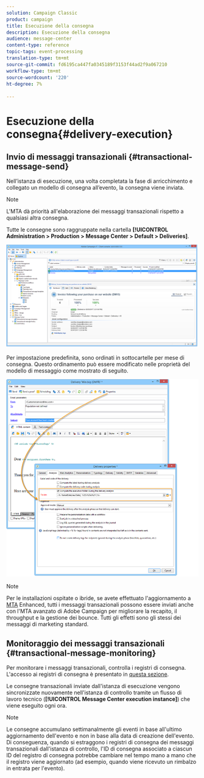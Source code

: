 ```yaml
---
solution: Campaign Classic
product: campaign
title: Esecuzione della consegna
description: Esecuzione della consegna
audience: message-center
content-type: reference
topic-tags: event-processing
translation-type: tm+mt
source-git-commit: fd6195ca447fa0345189f3153f44ad2f9a067210
workflow-type: tm+mt
source-wordcount: '220'
ht-degree: 7%

---
```



# Esecuzione della consegna{#delivery-execution}

## Invio di messaggi transazionali {#transactional-message-send}

Nell’istanza di esecuzione, una volta completata la fase di arricchimento e collegato un modello di consegna all’evento, la consegna viene inviata.

>[!NOTE]
>
>L&#39;MTA dà priorità all&#39;elaborazione dei messaggi transazionali rispetto a qualsiasi altra consegna.

Tutte le consegne sono raggruppate nella cartella **[!UICONTROL Administration > Production > Message Center > Default > Deliveries]**.

![](assets/messagecenter_deliveries_execinstances_001.png)

Per impostazione predefinita, sono ordinati in sottocartelle per mese di consegna. Questo ordinamento può essere modificato nelle proprietà del modello di messaggio come mostrato di seguito.

![](assets/messagecenter_deliveries_properties_001.png)

>[!NOTE]
>
>Per le installazioni ospitate o ibride, se avete effettuato l&#39;aggiornamento a [MTA](../../delivery/using/sending-with-enhanced-mta.md) Enhanced, tutti i messaggi transazionali possono essere inviati anche con l&#39;MTA avanzato di Adobe Campaign  per migliorare la recapito, il throughput e la gestione dei bounce. Tutti gli effetti sono gli stessi dei messaggi di marketing standard.

## Monitoraggio dei messaggi transazionali {#transactional-message-monitoring}

Per monitorare i messaggi transazionali, controlla i registri di consegna. L&#39;accesso ai registri di consegna è presentato in [questa sezione](../../delivery/using/delivery-dashboard.md#delivery-logs-and-history).

Le consegne transazionali inviate dall&#39;istanza di esecuzione vengono sincronizzate nuovamente nell&#39;istanza di controllo tramite un flusso di lavoro tecnico (**[!UICONTROL Message Center execution instance]**) che viene eseguito ogni ora.

>[!NOTE]
>
>Le consegne accumulano settimanalmente gli eventi in base all&#39;ultimo aggiornamento dell&#39;evento e non in base alla data di creazione dell&#39;evento. Di conseguenza, quando si estraggono i registri di consegna dei messaggi transazionali dall&#39;istanza di controllo, l&#39;ID di consegna associato a ciascun ID del registro di consegna potrebbe cambiare nel tempo mano a mano che il registro viene aggiornato (ad esempio, quando viene ricevuto un rimbalzo in entrata per l&#39;evento).

<!--The transactional deliveries sent from the execution instance are synchronized back to the control instance as follows.

Let's take a [delivery template](../../message-center/using/introduction.md) labelled *Template_1*.

1. An event corresponding to *Template_1* is received on the execution instance.
1. The **Processing real time events** (rtEventsProcessing) workflow processes the event and searches for an existing delivery for the current month.

    >[!NOTE]
    >
    >If not found, a new delivery is created and the event is assigned to the new delivery.

1. The transactional email is sent and the delivery status changes to **[!UICONTROL Sent]**.
1. The **Message Center execution instance** (mcSync_mcExec) workflow retrieves the delivery logs from the execution instance and updates the delivery logs on the control instance.
1. The control instance searches for an existing delivery for week 40 (2020-09-28_Template_1).

    >[!NOTE]
    >
    >If not found, a new delivery is created.

1. The week after, an inbound bounce is received for the event.
1. The status of the event changes to **[!UICONTROL Delivery failed]**.
1. The **Message Center execution instance** (mcSync_mcExec) workflow retrieves the delivery logs from the execution instance and searches for a delivery for week 41 (2020-10-05_Template_1) to update the delivery logs. The delivery logs are then linked to a new delivery for the current week.

To summarize, the deliveries weekly accumulate the events based on the latest event update, and not on the event creation date.

Therefore, when extracting transactional messaging delivery logs from the control instance, the delivery ID associated with each delivery log ID changes every week.-->